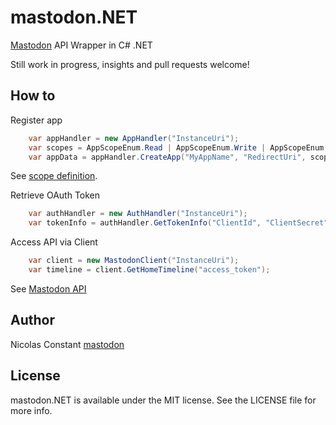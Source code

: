# mastodon.NET
 [Mastodon](https://github.com/tootsuite/mastodon) API Wrapper in C# .NET

 Still work in progress, insights and pull requests welcome!

## How to

 Register app
```csharp
	var appHandler = new AppHandler("InstanceUri");
    var scopes = AppScopeEnum.Read | AppScopeEnum.Write | AppScopeEnum.Follow;
    var appData = appHandler.CreateApp("MyAppName", "RedirectUri", scopes, "WebsiteUri");
```

 See [scope definition](https://github.com/tootsuite/documentation/blob/master/Using-the-API/OAuth-details.md).

 Retrieve OAuth Token
```csharp
	var authHandler = new AuthHandler("InstanceUri");
    var tokenInfo = authHandler.GetTokenInfo("ClientId", "ClientSecret", "UserLogin", "UserPassword", AppScopeEnum.Read);
```

 Access API via Client
```csharp
	var client = new MastodonClient("InstanceUri");
	var timeline = client.GetHomeTimeline("access_token");
```

 See [Mastodon API](https://github.com/tootsuite/documentation/blob/master/Using-the-API/API.md)

## Author
 Nicolas Constant [mastodon](https://mastodon.partipirate.org/@NicolasConstant)

## License 
mastodon.NET is available under the MIT license. See the LICENSE file for more info.
